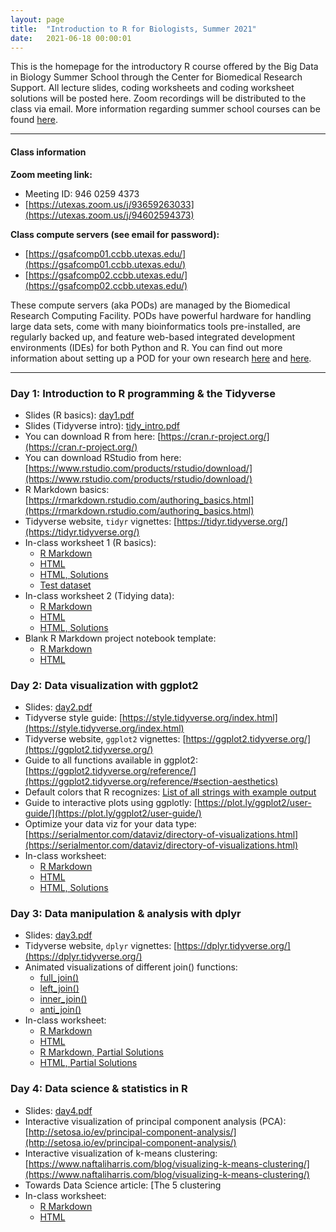```yaml
---
layout: page
title:  "Introduction to R for Biologists, Summer 2021"
date:   2021-06-18 00:00:01
---
```


This is the homepage for the introductory R course offered by the Big Data in Biology Summer School through the Center for Biomedical Research Support. All lecture slides, coding worksheets and coding worksheet solutions will be posted here. Zoom recordings will be distributed to the class via email. More information regarding summer school courses can be found [here](https://research.utexas.edu/cbrs/classes/big-data-in-biology-summer-school/2021-summer-school/).

------

#### Class information
**Zoom meeting link:**
  * Meeting ID: 946 0259 4373
  * [https://utexas.zoom.us/j/93659263033](https://utexas.zoom.us/j/94602594373)

**Class compute servers (see email for password):**
  * [https://gsafcomp01.ccbb.utexas.edu/](https://gsafcomp01.ccbb.utexas.edu/)
  * [https://gsafcomp02.ccbb.utexas.edu/](https://gsafcomp02.ccbb.utexas.edu/)

These compute servers (aka PODs) are managed by the Biomedical Research Computing Facility. PODs have powerful hardware for handling large data sets, come with many bioinformatics tools pre-installed, are regularly backed up, and feature web-based integrated development environments (IDEs) for both Python and R. You can find out more information about setting up a POD for your own research [here](https://research.utexas.edu/cbrs/cores/cbb/computing-resources/) and [here](https://wikis.utexas.edu/display/RCTFusers). 

------

### Day 1: Introduction to R programming & the Tidyverse
* Slides (R basics): [day1.pdf](/classes/IntroR_2021/slides/day1.pdf)
* Slides (Tidyverse intro): [tidy_intro.pdf](/classes/IntroR_2021/slides/tidy_intro.pdf)
* You can download R from here: [https://cran.r-project.org/](https://cran.r-project.org/)
* You can download RStudio from here: [https://www.rstudio.com/products/rstudio/download/](https://www.rstudio.com/products/rstudio/download/)
* R Markdown basics: [https://rmarkdown.rstudio.com/authoring_basics.html](https://rmarkdown.rstudio.com/authoring_basics.html)
* Tidyverse website, `tidyr` vignettes: [https://tidyr.tidyverse.org/](https://tidyr.tidyverse.org/)
* In-class worksheet 1 (R basics):
    - [R Markdown](/classes/IntroR_2021/worksheets/day1.Rmd)
    - [HTML](/classes/IntroR_2021/worksheets/day1.html)
    - [HTML, Solutions](/classes/IntroR_2021/worksheets/day1_solutions.html)
    - [Test dataset](/classes/datasets/mushrooms_small.csv)
* In-class worksheet 2 (Tidying data):
    - [R Markdown](/classes/IntroR_2021/worksheets/tidying.Rmd)
    - [HTML](/classes/IntroR_2021/worksheets/tidying.html)
    - [HTML, Solutions](/classes/IntroR_2021/worksheets/tidying_solutions.html)
* Blank R Markdown project notebook template:
    - [R Markdown](/classes/files/template.Rmd)
    - [HTML](/classes/files/template.html)

### Day 2: Data visualization with ggplot2
* Slides: [day2.pdf](/classes/IntroR_2021/slides/day2.pdf)
* Tidyverse style guide: [https://style.tidyverse.org/index.html](https://style.tidyverse.org/index.html)
* Tidyverse website, `ggplot2` vignettes: [https://ggplot2.tidyverse.org/](https://ggplot2.tidyverse.org/)
* Guide to all functions available in ggplot2: [https://ggplot2.tidyverse.org/reference/](https://ggplot2.tidyverse.org/reference/#section-aesthetics)
* Default colors that R recognizes: [List of all strings with example output](http://www.stat.columbia.edu/~tzheng/files/Rcolor.pdf)
* Guide to interactive plots using ggplotly: [https://plot.ly/ggplot2/user-guide/](https://plot.ly/ggplot2/user-guide/)
* Optimize your data viz for your data type: [https://serialmentor.com/dataviz/directory-of-visualizations.html](https://serialmentor.com/dataviz/directory-of-visualizations.html)
* In-class worksheet:
    - [R Markdown](/classes/IntroR_2021/worksheets/day2.Rmd)
    - [HTML](/classes/IntroR_2021/worksheets/day2.html)
    - [HTML, Solutions](/classes/IntroR_2021/worksheets/day2_solutions.html)

### Day 3: Data manipulation & analysis with dplyr
* Slides: [day3.pdf](/classes/IntroR_2021/slides/day3.pdf)
* Tidyverse website, `dplyr` vignettes: [https://dplyr.tidyverse.org/](https://dplyr.tidyverse.org/)
* Animated visualizations of different join() functions:
    - [full_join()](https://github.com/corydupai/OCH_codealong/blob/master/animated-full-join.gif)
    - [left_join()](https://github.com/corydupai/OCH_codealong/blob/master/animated-left-join.gif)
    - [inner_join()](https://github.com/corydupai/OCH_codealong/blob/master/animated-inner-join.gif)
    - [anti_join()](https://github.com/corydupai/OCH_codealong/blob/master/animated-anti-join.gif)
* In-class worksheet:
    - [R Markdown](/classes/IntroR_2021/worksheets/day3.Rmd)
    - [HTML](/classes/IntroR_2021/worksheets/day3.html)
    - [R Markdown, Partial Solutions](/classes/IntroR_2021/worksheets/day3_solutions_partial.Rmd)
    - [HTML, Partial Solutions](/classes/IntroR_2021/worksheets/day3_solutions_partial.html)

### Day 4: Data science & statistics in R
* Slides: [day4.pdf](/classes/IntroR_2021/slides/day4.pdf)
* Interactive visualization of principal component analysis (PCA): [http://setosa.io/ev/principal-component-analysis/](http://setosa.io/ev/principal-component-analysis/)
* Interactive visualization of k-means clustering: [https://www.naftaliharris.com/blog/visualizing-k-means-clustering/](https://www.naftaliharris.com/blog/visualizing-k-means-clustering/)
* Towards Data Science article: [The 5 clustering
* In-class worksheet:
    - [R Markdown](/classes/IntroR_2021/worksheets/day4.Rmd)
    - [HTML](/classes/IntroR_2021/worksheets/day4.html)
